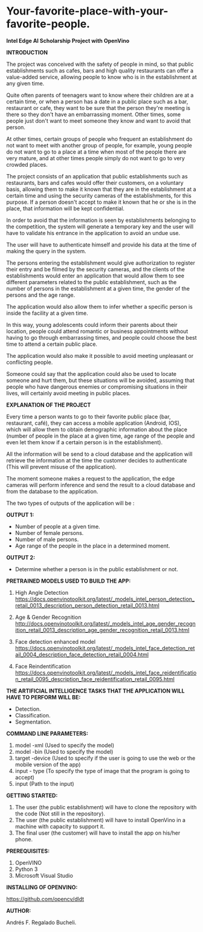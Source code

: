 # Your-favorite-place-with-your-favorite-people.
<strong>Intel Edge AI Scholarship Project with OpenVino</strong>

<strong>INTRODUCTION</strong>

The project was conceived with the safety of people in mind, so that public establishments such as cafes, bars and high quality restaurants can offer a value-added service, allowing people to know who is in the establishment at any given time.

Quite often parents of teenagers want to know where their children are at a certain time, or when a person has a date in a public place such as a bar, restaurant or cafe, they want to be sure that the person they're meeting is there so they don't have an embarrassing moment.  Other times, some people just don't want to meet someone they know and want to avoid that person.

At other times, certain groups of people who frequent an establishment do not want to meet with another group of people, for example, young people do not want to go to a place at a time when most of the people there are very mature, and at other times people simply do not want to go to very crowded places.

The project consists of an application that public establishments such as restaurants, bars and cafes would offer their customers, on a voluntary basis, allowing them to make it known that they are in the establishment at a certain time and using the security cameras of the establishments, for this purpose.  If a person doesn't accept to make it known that he or she is in the place, that information will be kept confidential.

In order to avoid that the information is seen by establishments belonging to the competition, the system will generate a temporary key and the user will have to validate his entrance in the application to avoid an undue use.  

The user will have to authenticate himself and provide his data at the time of making the query in the system.

The persons entering the establishment would give authorization to register their entry and be filmed by the security cameras, and the clients of the establishments would enter an application that would allow them to see different parameters related to the public establishment, such as the number of persons in the establishment at a given time, the gender of the persons and the age range.

The application would also allow them to infer whether a specific person is inside the facility at a given time.

In this way, young adolescents could inform their parents about their location, people could attend romantic or business appointments without having to go through embarrassing times, and people could choose the best time to attend a certain public place.  

The application would also make it possible to avoid meeting unpleasant or conflicting people.

Someone could say that the application could also be used to locate someone and hurt them, but these situations will be avoided, assuming that people who have dangerous enemies or compromising situations in their lives, will certainly avoid meeting in public places.

<strong>EXPLANATION OF THE PROJECT</strong>

Every time a person wants to go to their favorite public place (bar, restaurant, café), they can access a mobile application (Android, IOS), which will allow them to obtain demographic information about the place (number of people in the place at a given time, age range of the people and even let them know if a certain person is in the establishment).

All the information will be send to a cloud database and the application will retrieve the information at the time the customer decides to authenticate (This will prevent misuse of the application).

The moment someone makes a request to the application, the edge cameras will perform inference and send the result to a cloud database and from the database to the application.

The two types of outputs of the application will be :

<strong>OUTPUT 1:</strong>
- Number of people at a given time.
- Number of female persons.
- Number of male persons.
- Age range of the people in the place in a determined moment.

<strong>OUTPUT 2:</strong>
- Determine whether a person is in the public establishment or not.

<strong>PRETRAINED MODELS USED TO BUILD THE APP:</strong>

1) High Angle Detection 
https://docs.openvinotoolkit.org/latest/_models_intel_person_detection_retail_0013_description_person_detection_retail_0013.html

2) Age & Gender Recognition
http://docs.openvinotoolkit.org/latest/_models_intel_age_gender_recognition_retail_0013_description_age_gender_recognition_retail_0013.html

3) Face detection enhanced model
https://docs.openvinotoolkit.org/latest/_models_intel_face_detection_retail_0004_description_face_detection_retail_0004.html

4) Face Reindentification
https://docs.openvinotoolkit.org/latest/_models_intel_face_reidentification_retail_0095_description_face_reidentification_retail_0095.html

<strong>THE ARTIFICIAL INTELLIGENCE TASKS THAT THE APPLICATION WILL HAVE TO PERFORM WILL BE:</strong>
- Detection.
- Classification.
- Segmentation.

<strong>COMMAND LINE PARAMETERS:</strong>
1) model -xml (Used to specify the model)
2) model -bin (Used to specify the model)
3) target -device (Used to specify if the user is going to use the web or the mobile version of the app)
4) input - type (To specify the type of image that the program is going to accept)
5) input (Path to the input)

<strong>GETTING STARTED:</strong>

1) The user (the public establishment) will have to clone the repository with the code (Not still in the repository).
2) The user (the public establishment) will have to install OpenVino in a machine with capacity to support it.
3) The final user (the customer) will have to install the app on his/her phone.

<strong>PREREQUISITES:</strong>

1) OpenVINO
2) Python 3
3) Microsoft Visual Studio

<strong>INSTALLING OF OPENVINO:</strong>

https://github.com/opencv/dldt

<strong>AUTHOR:</strong>

Andrés F. Regalado Bucheli.


